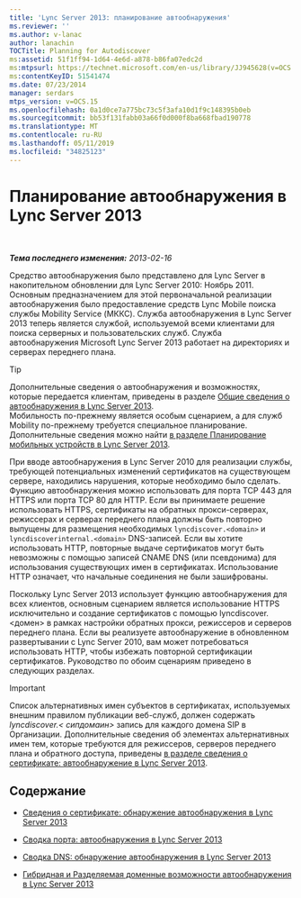 ```yaml
---
title: 'Lync Server 2013: планирование автообнаружения'
ms.reviewer: ''
ms.author: v-lanac
author: lanachin
TOCTitle: Planning for Autodiscover
ms:assetid: 51f1ff94-1d64-4e6d-a878-b86fa07edc2d
ms:mtpsurl: https://technet.microsoft.com/en-us/library/JJ945628(v=OCS.15)
ms:contentKeyID: 51541474
ms.date: 07/23/2014
manager: serdars
mtps_version: v=OCS.15
ms.openlocfilehash: 0a1d0ce7a775bc73c5f3afa10d1f9c148395b0eb
ms.sourcegitcommit: bb53f131fabb03a66f0d000f8ba668fbad190778
ms.translationtype: MT
ms.contentlocale: ru-RU
ms.lasthandoff: 05/11/2019
ms.locfileid: "34825123"
---
```

<div data-xmlns="http://www.w3.org/1999/xhtml">

<div class="topic" data-xmlns="http://www.w3.org/1999/xhtml" data-msxsl="urn:schemas-microsoft-com:xslt" data-cs="http://msdn.microsoft.com/en-us/">

<div data-asp="http://msdn2.microsoft.com/asp">

# <a name="planning-for-autodiscover-in-lync-server-2013"></a>Планирование автообнаружения в Lync Server 2013

</div>

<div id="mainSection">

<div id="mainBody">

<span> </span>

_**Тема последнего изменения:** 2013-02-16_

Средство автообнаружения было представлено для Lync Server в накопительном обновлении для Lync Server 2010: Ноябрь 2011. Основным предназначением для этой первоначальной реализации автообнаружения было предоставление средств Lync Mobile поиска службы Mobility Service (МККС). Служба автообнаружения в Lync Server 2013 теперь является службой, используемой всеми клиентами для поиска серверных и пользовательских служб. Служба автообнаружения Microsoft Lync Server 2013 работает на директориях и серверах переднего плана.

<div>


> [!TIP]  
> Дополнительные сведения о автообнаружения и возможностях, которые передается клиентам, приведены в разделе <A href="lync-server-2013-understanding-autodiscover.md">Общие сведения о автообнаружения в Lync Server 2013</A>.<BR>Мобильность по-прежнему является особым сценарием, а для служб Mobility по-прежнему требуется специальное планирование. Дополнительные сведения можно найти <A href="lync-server-2013-planning-for-mobility.md">в разделе Планирование мобильных устройств в Lync Server 2013</A>.



</div>

При вводе автообнаружения в Lync Server 2010 для реализации службы, требующей потенциальных изменений сертификатов на существующем сервере, находились нарушения, которые необходимо было сделать. Функцию автообнаружения можно использовать для порта TCP 443 для HTTPS или порта TCP 80 для HTTP. Если вы принимаете решение использовать HTTPS, сертификаты на обратных прокси-серверах, режиссерах и серверах переднего плана должны быть повторно выпущены для размещения необходимых `lyncdiscover.<domain>` и `lyncdiscoverinternal.<domain>` DNS-записей. Если вы хотите использовать HTTP, повторные выдаче сертификатов могут быть невозможны с помощью записей CNAME DNS (или псевдонима) для использования существующих имен в сертификатах. Использование HTTP означает, что начальные соединения не были зашифрованы.

Поскольку Lync Server 2013 использует функцию автообнаружения для всех клиентов, основным сценарием является использование HTTPS исключительно и создание сертификатов с помощью lyncdiscover. \<домен\> в рамках настройки обратных прокси, режиссеров и серверов переднего плана. Если вы реализуете автообнаружение в обновленном развертывании с Lync Server 2010, вам может потребоваться использовать HTTP, чтобы избежать повторной сертификации сертификатов. Руководство по обоим сценариям приведено в следующих разделах.

<div>


> [!IMPORTANT]  
> Список альтернативных имен субъектов в сертификатах, используемых внешним правилом публикации веб-служб, должен содержать <EM>lyncdiscover.&lt; сипдомаин&gt; </EM> запись для каждого домена SIP в Организации. Дополнительные сведения об элементах альтернативных имен тем, которые требуются для режиссеров, серверов переднего плана и обратного доступа, приведены <A href="lync-server-2013-certificate-summary-autodiscover.md">в разделе сведения о сертификате: автообнаружение в Lync Server 2013</A>.



</div>

<div>

## <a name="in-this-section"></a>Содержание

  - [Сведения о сертификате: обнаружение автообнаружения в Lync Server 2013](lync-server-2013-certificate-summary-autodiscover.md)

  - [Сводка порта: автообнаружения в Lync Server 2013](lync-server-2013-port-summary-autodiscover.md)

  - [Сводка DNS: обнаружение автообнаружения в Lync Server 2013](lync-server-2013-dns-summary-autodiscover.md)

  - [Гибридная и Разделяемая доменные возможности автообнаружения в Lync Server 2013](lync-server-2013-hybrid-and-split-domain-autodiscover.md)

</div>

</div>

<span> </span>

</div>

</div>

</div>

